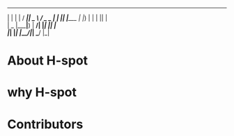  _   _      ____  ____   ___ _____ 
| | | |    / ___||  _ \ / _ \_   _|
| |_| |____\___ \| |_) | | | || |  
|  _  |_____|__) |  __/| |_| || |  
|_| |_|    |____/|_|    \___/ |_|  

# About H-spot 



# why H-spot 


# Contributors 


